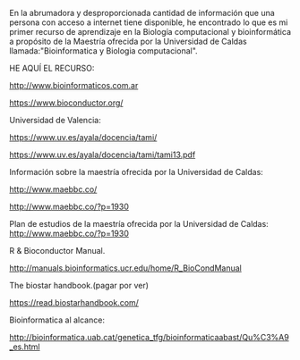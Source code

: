 

En la abrumadora y desproporcionada cantidad de información que una persona con acceso a internet  tiene disponible, he encontrado lo que es mi primer recurso de aprendizaje en la
Biología computacional y bioinformática a propósito de la Maestría ofrecida por la Universidad de Caldas llamada:"Bioinformatica y Biologia computacional".
 
HE AQUÍ EL RECURSO:
 
http://www.bioinformaticos.com.ar
 
 
 
 https://www.bioconductor.org/
 
 
 Universidad de Valencia:
 
https://www.uv.es/ayala/docencia/tami/

 https://www.uv.es/ayala/docencia/tami/tami13.pdf
 
 
Información sobre la maestría ofrecida por la Universidad de Caldas:

http://www.maebbc.co/


http://www.maebbc.co/?p=1930

Plan de estudios de la maestría ofrecida por la Universidad de Caldas:
http://www.maebbc.co/?p=1930


 R & Bioconductor Manual.
 
 
http://manuals.bioinformatics.ucr.edu/home/R_BioCondManual


The biostar handbook.(pagar por ver)

https://read.biostarhandbook.com/

Bioinformatica al alcance:


http://bioinformatica.uab.cat/genetica_tfg/bioinformaticaabast/Qu%C3%A9_es.html

